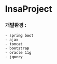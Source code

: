 # InsaProject

### 개발환경 :
    - spring boot
    - ajax
    - tomcat
    - bootstrap
    - oracle 11g
    - jquery
